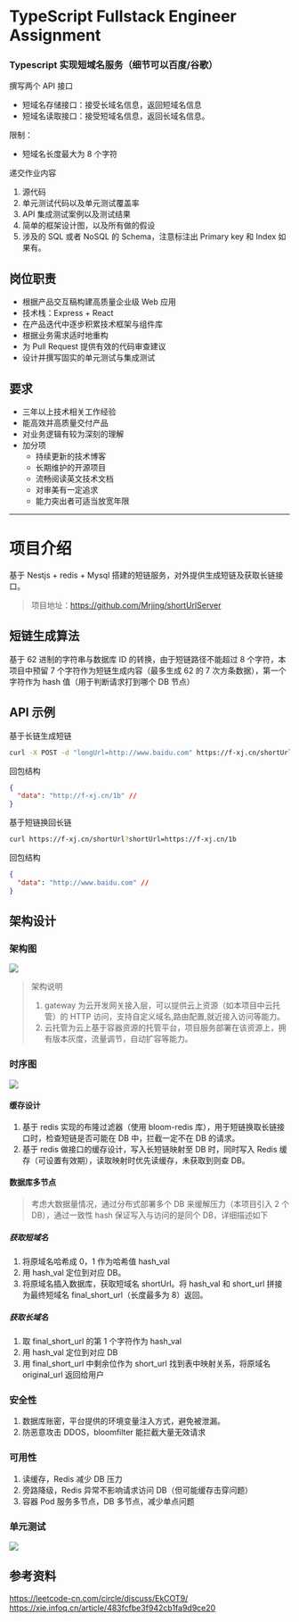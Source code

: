 # TypeScript Fullstack Engineer Assignment

### Typescript 实现短域名服务（细节可以百度/谷歌）

撰写两个 API 接口

- 短域名存储接口：接受长域名信息，返回短域名信息
- 短域名读取接口：接受短域名信息，返回长域名信息。

限制：

- 短域名长度最大为 8 个字符

递交作业内容

1. 源代码
2. 单元测试代码以及单元测试覆盖率
3. API 集成测试案例以及测试结果
4. 简单的框架设计图，以及所有做的假设
5. 涉及的 SQL 或者 NoSQL 的 Schema，注意标注出 Primary key 和 Index 如果有。

## 岗位职责

- 根据产品交互稿构建高质量企业级 Web 应用
- 技术栈：Express + React
- 在产品迭代中逐步积累技术框架与组件库
- 根据业务需求适时地重构
- 为 Pull Request 提供有效的代码审查建议
- 设计并撰写固实的单元测试与集成测试

## 要求

- 三年以上技术相关工作经验
- 能高效并高质量交付产品
- 对业务逻辑有较为深刻的理解
- 加分项
  - 持续更新的技术博客
  - 长期维护的开源项目
  - 流畅阅读英文技术文档
  - 对审美有一定追求
  - 能力突出者可适当放宽年限

---

# 项目介绍

基于 Nestjs + redis + Mysql 搭建的短链服务，对外提供生成短链及获取长链接口。

> 项目地址：https://github.com/Mrjing/shortUrlServer

## 短链生成算法

基于 62 进制的字符串与数据库 ID 的转换，由于短链路径不能超过 8 个字符，本项目中预留 7 个字符作为短链生成内容（最多生成 62 的 7 次方条数据），第一个字符作为 hash 值（用于判断请求打到哪个 DB 节点）

## API 示例

基于长链生成短链

```bash
curl -X POST -d "longUrl=http://www.baidu.com" https://f-xj.cn/shortUrl
```

回包结构

```json
{
  "data": "http://f-xj.cn/1b" //
}
```

基于短链换回长链

```bash
curl https://f-xj.cn/shortUrl?shortUrl=https://f-xj.cn/1b
```

回包结构

```json
{
  "data": "http://www.baidu.com" //
}
```

## 架构设计

### 架构图

![](https://qcloudimg.tencent-cloud.cn/raw/3e0c07379d2206a6f5b3e7c62f361df2.png)

> 架构说明
>
> 1. gateway 为云开发网关接入层，可以提供云上资源（如本项目中云托管）的 HTTP 访问，支持自定义域名,路由配置,就近接入访问等能力。
> 2. 云托管为云上基于容器资源的托管平台，项目服务部署在该资源上，拥有版本灰度，流量调节，自动扩容等能力。

### 时序图

![](https://qcloudimg.tencent-cloud.cn/raw/9b08c4b43147f3c78c4e06811cb3de58.png)

#### 缓存设计

1. 基于 redis 实现的布隆过滤器（使用 bloom-redis 库），用于短链换取长链接口时，检查短链是否可能在 DB 中，拦截一定不在 DB 的请求。
2. 基于 redis 做接口的缓存设计，写入长短链映射至 DB 时，同时写入 Redis 缓存（可设置有效期），读取映射时优先读缓存，未获取到则查 DB。

#### 数据库多节点

> 考虑大数据量情况，通过分布式部署多个 DB 来缓解压力（本项目引入 2 个 DB），通过一致性 hash 保证写入与访问的是同个 DB，详细描述如下

##### 获取短域名

1. 将原域名哈希成 0，1 作为哈希值 hash_val
2. 用 hash_val 定位到对应 DB。
3. 将原域名插入数据库，获取短域名 shortUrl。将 hash_val 和 short_url 拼接为最终短域名 final_short_url（长度最多为 8）返回。

##### 获取长域名

1. 取 final_short_url 的第 1 个字符作为 hash_val
2. 用 hash_val 定位到对应 DB
3. 用 final_short_url 中剩余位作为 short_url 找到表中映射关系，将原域名 original_url 返回给用户

### 安全性

1. 数据库账密，平台提供的环境变量注入方式，避免被泄漏。
2. 防恶意攻击 DDOS，bloomfilter 能拦截大量无效请求

### 可用性

1. 读缓存，Redis 减少 DB 压力
2. 旁路降级，Redis 异常不影响请求访问 DB（但可能缓存击穿问题）
3. 容器 Pod 服务多节点，DB 多节点，减少单点问题

### 单元测试

![](https://qcloudimg.tencent-cloud.cn/raw/4e2328018ffab872a4d44e459248b7f3.jpg)

## 参考资料

https://leetcode-cn.com/circle/discuss/EkCOT9/
https://xie.infoq.cn/article/483fcfbe3f942cb1fa9d9ce20
